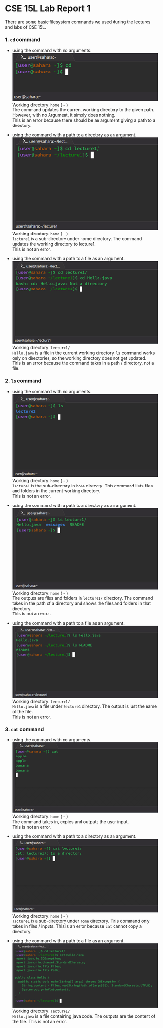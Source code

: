 # CSE 15L Lab Report 1

There are some basic filesystem commands we used during the lectures and labs of CSE 15L.
### 1. `cd` command 
   - using the command with no arguments.
    ![Image](cd-dir-arg.png) \
    Working directory: `home` ( `~` ) \
   The command updates the current working directory to the given path. However, with no Argument, it simply does nothing. \
   This is an error because there should be an argument giving a path to a directory. 

   - using the command with a path to a directory as an argument.
    ![Image](cd-no-arg.png) \
    Working directory: `home` ( `~` ) \
     `lecture1` is a sub-directory under home directory. The command updates the working directory to lecture1. \
     This is not an error.

   - using the command with a path to a file as an argument.
    ![Image](cd-file-arg.png) \
    Working directory: `lecture1/` \
     `Hello.java` is a file in the current working directory. `ls` command works only on directories, so the working directory does not get updated. \
     This is an error because the command takes in a path / directory, not a file.

### 2. `ls` command
   - using the command with no arguments.
    ![Image](ls-no-arg.png) \
    Working directory: `home` ( `~` ) \
   `lecture1` is the sub-directory in `home` direcoty. This command lists files and folders in the current working directory.\
   This is not an error.

   - using the command with a path to a directory as an argument.
    ![Image](ls-dir-arg.png) \
    Working directory: `home` ( `~` ) \
     The outputs are files and folders in `lecture1/` directory. The command takes in the path of a directory and shows the files and folders in that directory. \
     This is not an error.

   - using the command with a path to a file as an argument.
    ![Image](ls-file-arg.png) \
    Working directory:  `lecture1/` \
   `Hello.java` is a file under `lecture1` directory. The output is just the name of the file. \
   This is not an error. 

### 3. `cat` command
   - using the command with no arguments. 
    ![Image](cat-no-arg.png) \
    Working directory: `home` ( `~` ) \
   The command takes in, copies and outputs the user input. \
   This is not an error.

   - using the command with a path to a directory as an argument.
    ![Image](cat-dir-arg.png) \
    Working directory: `home` ( `~` ) \
     `lecture1` is a sub-directory under `home` directory. This command only takes in files / inputs.
   This is an error because `cat` cannot copy a directory.
   - using the command with a path to a file as an argument.
    ![Image](cat-file-arg.png) \
    Working directory: `lecture1/` \
   `Hello.java` is a file containing java code. The outputs are the content of the file.
   This is not an error.

